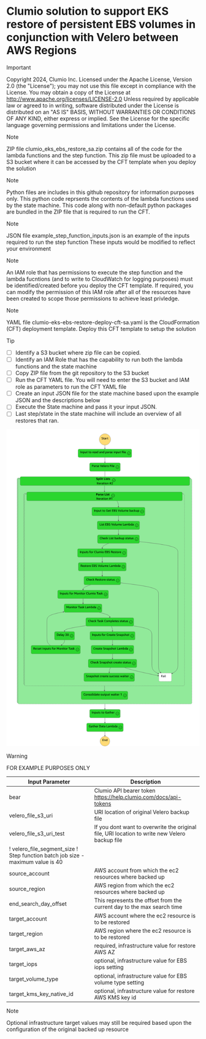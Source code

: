 # Clumio solution to support EKS restore of persistent EBS volumes in conjunction with Velero between AWS Regions

> [!IMPORTANT]
> Copyright 2024, Clumio Inc.
> Licensed under the Apache License, Version 2.0 (the "License");
> you may not use this file except in compliance with the License.
> You may obtain a copy of the License at
>    http://www.apache.org/licenses/LICENSE-2.0
> Unless required by applicable law or agreed to in writing, software
> distributed under the License is distributed on an "AS IS" BASIS,
> WITHOUT WARRANTIES OR CONDITIONS OF ANY KIND, either express or implied.
> See the License for the specific language governing permissions and
> limitations under the License.

> [!NOTE]
> ZIP file clumio_eks_ebs_restore_sa.zip contains all of the code for the lambda functions and the step function.  This zip file must be uploaded
>  to a S3 bucket where it can be accessed by the CFT template when you deploy the solution

> [!NOTE]
> Python files are includes in this github repository for information purposes only.
> This python code reprsents the contents of the lambda functions used by the state machine.
> This code along with non-default python packages are bundled in the ZIP file that is required to run the CFT.

> [!NOTE]
> JSON file example_step_function_inputs.json is an example of the inputs required to run the step function
> These inputs would be modified to reflect your environment


> [!NOTE]
> An IAM role that has permissions to execute the step function and the lambda fucntions (and to write to CloudWatch for logging purposes) must be identified/created before
> you deploy the CFT template.  If required, you can modify the permission of this IAM role after all of the resources have been created to scope those permissions
> to achieve least privledge.

> [!NOTE]
> YAML file clumio-eks-ebs-restore-deploy-cft-sa.yaml is the CloudFormation (CFT) deployment template.  Deploy this CFT template to setup the solution

> [!TIP]
> - [ ] Identify a S3 bucket where zip file can be copied.
> - [ ] Identify an IAM Role that has the capability to run both the lambda functions and the state machine
> - [ ] Copy ZIP file from the git repository to the S3 bucket
> - [ ] Run the CFT YAML file.  You will need to enter the S3 bucket and IAM role as parameters to run the CFT YAML file
> - [ ] Create an input JSON file for the state machine based upon the example JSON and the descriptions below
> - [ ] Execute the State machine and pass it your input JSON.
> - [ ] Last step/state in the state machine will include an overview of all restores that ran.

![Alt text](eks_ebs_restore.png)

> [!WARNING]
> FOR EXAMPLE PURPOSES ONLY



| Input Parameter                  | Description                                                                                                 |
| -------------------------------- | ---------------------------------------------------------------------------------------------------------   |
| bear                             | Clumio API bearer token https://help.clumio.com/docs/api-tokens                                             |
| velero_file_s3_uri               | URI location of original Velero backup file                                                                 |
| velero_file_s3_uri_test          | If you dont want to overwrite the original file, URI location to write new Velero backup file               |
! velero_file_segment_size         ! Step function batch job size - maximum value is 40                                                          |
| source_account                   | AWS account from which the ec2 resources where backed up                                                    |
| source_region                    | AWS region from which the ec2 resources where backed up                                                     |
| end_search_day_offset            | This represents the offset from the current day to the max search time                                      |
| target_account                   | AWS account where the ec2 resource is to be restored                                                        |
| target_region                    | AWS region where the ec2 resource is to be restored                                                         |
| target_aws_az                    | required, infrastructure value for restore AWS AZ                                                           |
| target_iops                      | optional, infrastructure value for EBS iops setting                                                         |
| target_volume_type               | optional, infrastructure value for EBS volume type setting                                                  |                                     |
| target_kms_key_native_id         | optional, infrastructure value for restore AWS KMS key id                                                   |

> [!NOTE]
> Optional infrastructure target values may still be required based upon the configuration of the original backed up resource
